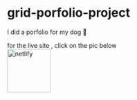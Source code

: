 # grid-porfolio-project
I did a porfolio for my dog 🐶

for the live site , click on the pic below </br>
 <a href="https://shish-profile.netlify.app/"><img src='https://shish-profile.netlify.app/images/snoop-hero-img.jpg' alt='netlify' height='100'></a>
 
